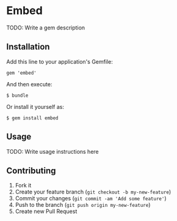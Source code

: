 # Embed

TODO: Write a gem description

## Installation

Add this line to your application's Gemfile:

    gem 'embed'

And then execute:

    $ bundle

Or install it yourself as:

    $ gem install embed

## Usage

TODO: Write usage instructions here

## Contributing

1. Fork it
2. Create your feature branch (`git checkout -b my-new-feature`)
3. Commit your changes (`git commit -am 'Add some feature'`)
4. Push to the branch (`git push origin my-new-feature`)
5. Create new Pull Request
